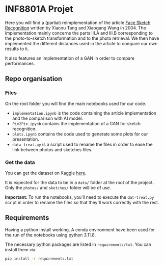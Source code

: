 # INF8801A Projet
Here you will find a (partial) reimplementation of the article [Face Sketch Recognition](https://www.ee.cuhk.edu.hk/~xgwang/papers/wangTcsvt04.pdf) written by Xiaoou Tang and Xiaogang Wang in 2004.
The implementation mainly concerns the parts III.A and III.B corresponding to the photo-to-sketch transformation and to the photo retrieval. We then have implemented the different distances used in the article to compare our own results to it.

It also features an implementation of a GAN in order to compare performances.

## Repo organisation
### Files
On the root folder you will find the main notebooks used for our code.
- `implementation.ipynb` is the code containing the article implementation and the comparison with AI model.
- `Pix2Pix.ipynb` contains the implementation of a GAN for sketch recognition.
- `plots.ipynb` contains the code used to generate some plots for our presentation.
- `data-treat.py` is a script used to rename the files in order to ease the link between photos and sketches files.

### Get the data
You can get the dataset on Kaggle [here](https://www.kaggle.com/datasets/arbazkhan971/cuhk-face-sketch-database-cufs).

It is expected for the data to be in a `data/` folder at the root of the project. Only the `photos/` and `sketches/` folder will be of use.

**Important:** To run the notebooks, you'll need to execute the `dat-treat.py` script in order to rename the files so that they'll work correctly with the rest.

## Requirements
Having a python install working. A conda environment have been used for the run of the notebooks using python 3.11.8.

The necessary python packages are listed in `requirements/txt`. You can install them via
```bash
pip install -r requirements.txt
```
